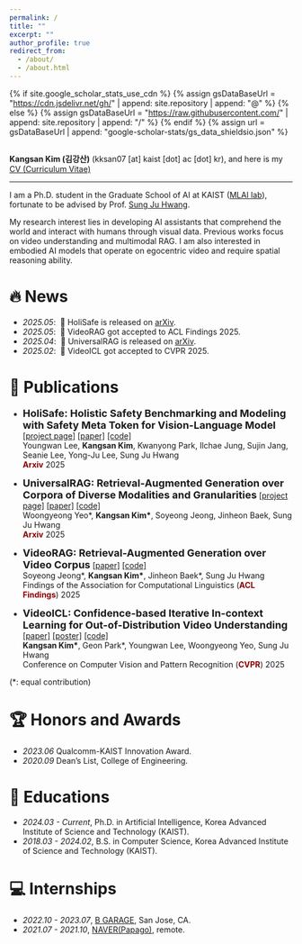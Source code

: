 ```yaml
---
permalink: /
title: ""
excerpt: ""
author_profile: true
redirect_from: 
  - /about/
  - /about.html
---
```


{% if site.google_scholar_stats_use_cdn %}
{% assign gsDataBaseUrl = "https://cdn.jsdelivr.net/gh/" | append: site.repository | append: "@" %}
{% else %}
{% assign gsDataBaseUrl = "https://raw.githubusercontent.com/" | append: site.repository | append: "/" %}
{% endif %}
{% assign url = gsDataBaseUrl | append: "google-scholar-stats/gs_data_shieldsio.json" %}

<span class='anchor' id='about-me'></span>
---

**Kangsan Kim (김강산)** (kksan07 \[at] kaist \[dot] ac \[dot] kr), and here is my [CV (Curriculum Vitae)]()

---

I am a Ph.D. student in the Graduate School of AI at KAIST ([MLAI lab](https://www.mlai-kaist.com)), fortunate to be advised by Prof. [Sung Ju Hwang](http://www.sungjuhwang.com). 

My research interest lies in developing AI assistants that comprehend the world and interact with humans through visual data. Previous works focus on video understanding and multimodal RAG. I am also interested in embodied AI models that operate on egocentric video and require spatial reasoning ability.

# 🔥 News
- *2025.05*: &nbsp;📖 HoliSafe is released on [arXiv](https://www.arxiv.org/abs/2506.04704).
- *2025.05*: &nbsp;🎉 VideoRAG got accepted to ACL Findings 2025.
- *2025.04*: &nbsp;📖 UniversalRAG is released on [arXiv](https://arxiv.org/abs/2504.20734).
- *2025.02*: &nbsp;🎉 VideoICL got accepted to CVPR 2025.

# 📝 Publications 

- <font size="4"><b>HoliSafe: Holistic Safety Benchmarking and Modeling with Safety Meta Token for Vision-Language Model</b></font>
[[project page]](https://youngwanlee.github.io/holisafe/) [[paper]](https://www.arxiv.org/abs/2506.04704) [[code]](https://github.com/youngwanLEE/holisafe) <br>
&#x200B;Youngwan Lee, **Kangsan Kim**, Kwanyong Park, Ilchae Jung, Sujin Jang, Seanie Lee, Yong-Ju Lee, Sung Ju Hwang <br>
<span style="color:darkred">**Arxiv**</span> 2025

- <font size="4"><b>UniversalRAG: Retrieval-Augmented Generation over Corpora of Diverse Modalities and Granularities</b></font>
[[project page]](https://universalrag.github.io/) [[paper]](https://arxiv.org/abs/2504.20734) [[code]](https://github.com/wgcyeo/UniversalRAG) <br>
&#x200B;Woongyeong Yeo\*, **Kangsan Kim\***, Soyeong Jeong, Jinheon Baek, Sung Ju Hwang <br>
<span style="color:darkred">**Arxiv**</span> 2025

- <font size="4"><b>VideoRAG: Retrieval-Augmented Generation over Video Corpus</b></font>
[[paper]](https://arxiv.org/abs/2501.05874) [[code]](https://github.com/starsuzi/VideoRAG) <br>
&#x200B;Soyeong Jeong\*, **Kangsan Kim\***, Jinheon Baek\*, Sung Ju Hwang <br>
Findings of the Association for Computational Linguistics (<span style="color:darkred">**ACL Findings**</span>) 2025

- <font size="4"><b>VideoICL: Confidence-based Iterative In-context Learning for Out-of-Distribution Video Understanding</b></font>
[[paper]](https://arxiv.org/abs/2412.02186) [[poster]](https://www.dropbox.com/scl/fi/y8k2ibj7gptq1cnrmyc67/videoicl_cvpr25_poster.pdf?rlkey=gh8h20f9xgjhh24wqqijiwc8l&st=2eajus6r&dl=0) [[code]](https://github.com/KangsanKim07/VideoICL) <br>
&#x200B;**Kangsan Kim\***, Geon Park\*, Youngwan Lee, Woongyeong Yeo, Sung Ju Hwang <br>
Conference on Computer Vision and Pattern Recognition (<span style="color:darkred">**CVPR**</span>) 2025

(*: equal contribution)

# 🏆 Honors and Awards
- *2023.06* Qualcomm-KAIST Innovation Award. 
- *2020.09* Dean’s List, College of Engineering. 

# 📖 Educations
- *2024.03 - Current*, Ph.D. in Artificial Intelligence, Korea Advanced Institute of Science and Technology (KAIST).
- *2018.03 - 2024.02*, B.S. in Computer Science, Korea Advanced Institute of Science and Technology (KAIST). 

<!-- # 💬 Invited Talks
- *2021.06*, Lorem ipsum dolor sit amet, consectetur adipiscing elit. Vivamus ornare aliquet ipsum, ac tempus justo dapibus sit amet. 
- *2021.03*, Lorem ipsum dolor sit amet, consectetur adipiscing elit. Vivamus ornare aliquet ipsum, ac tempus justo dapibus sit amet.  \| [\[video\]](https://github.com/) -->

# 💻 Internships
- *2022.10 - 2023.07*, [B GARAGE](https://www.bgarage.ai/), San Jose, CA.
- *2021.07 - 2021.10*, [NAVER(Papago)](https://papago.naver.com/), remote.